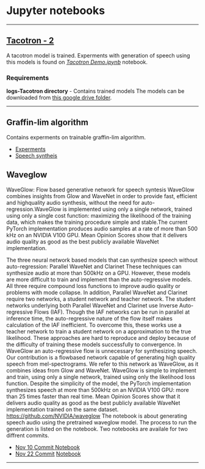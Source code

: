 # Jupyter notebooks 
--- 

## [Tacotron - 2](https://arxiv.org/abs/1712.05884)

A tacotron model is trained. Experments with generation of speech using this models is found on [*Tacotron Demo.ipynb*](https://github.com/hansonrobotics/Tacotron-2/blob/master/Tacotron%20Demo.ipynb) notebook.
### Requirements
**logs-Tacotron directory** - Contains trained  models 
The models can be downloaded from [this google drive folder](https://drive.google.com/file/d/1Y9a9LZ9L3-1h0hCpd11dUN-JsZtgxZ6U/view?usp=sharing).

---

 ## Graffin-lim algorithm

Contains experments on trainable graffin-lim algorithm. 
* [Experments](https://github.com/hansonrobotics/Tacotron-2/blob/master/Experiments%20on%20Griffin.ipynb)
* [Speech syntheis](https://github.com/hansonrobotics/Tacotron-2/blob/master/griffin_lim_synthesis_tool.ipynb)

## Waveglow 
WaveGlow: Flow based generative network for speech syntesis
WaveGlow combines insights from Glow and WaveNet in order to provide fast, efficient and highquality audio synthesis, without the need for auto-regression.WaveGlow is implemented using only a single network, trained using only a single cost function: maximizing the likelihood of the training data, which makes the training procedure simple and stable.The current PyTorch implementation produces audio samples at a rate of more than 500 kHz on an NVIDIA V100 GPU. Mean Opinion Scores show that it
delivers audio quality as good as the best publicly available WaveNet implementation.

The three neural network based models that can synthesize speech without auto-regression: Parallel WaveNet and Clarinet  These techniques can synthesize audio at more than 500kHz on a GPU. However, these models are more difficult to train and implement than the auto-regressive models.
All three require compound loss functions to improve audio quality or problems with mode collapse. In addition, Parallel WaveNet and Clarinet require two networks, a student network and teacher network. The student networks underlying both Parallel WaveNet and Clarinet use Inverse Auto-regressive Flows (IAF). Though the IAF networks can be run in parallel at inference time, the auto-regressive nature of the flow itself makes calculation of the IAF inefficient. To overcome this, these works use a teacher network to train a student network on a approximation to the true likelihood. These approaches are hard to reproduce and deploy because of the difficulty of training these models successfully to convergence.
In WaveGlow an auto-regressive flow is unnecessary for synthesizing speech. Our contribution is a flowbased network capable of generating high quality speech from mel-spectrograms. We refer to this network as WaveGlow, as it combines ideas from Glow  and WaveNet. WaveGlow is simple to implement and train, using only a single network, trained using only the likelihood loss function. Despite the simplicity of the model, the PyTorch implementation synthesizes speech at more than 500kHz on an NVIDIA
V100 GPU: more than 25 times faster than real time. Mean Opinion Scores show that it delivers audio quality as good as the best publicly available WaveNet implementation trained on the same dataset.
https://github.com/NVIDIA/waveglow
The notebook is about generating speech audio using the pretrained waveglow model.
The process to run the generation is listed on the notebook.
Two notebooks are availale for two diffrent commits.

* [Nov 10 Commit ](https://github.com/NVIDIA/waveglow/commit/f4c04e2d968de01b22d2fb092bbbf0cec0b6586f)
    [Notebook](https://github.com/hansonrobotics/Tacotron-2/blob/master/waveglow-v1/waveglow.ipynb)
* [Nov 22 Commit](https://github.com/NVIDIA/waveglow/commit/71775e4a142f54bd5b9d3f605bcb8e38f1f3d5ca)
    [Notebook](https://github.com/hansonrobotics/Tacotron-2/blob/master/waveglow-v1/waveglow.ipynb)
--- 
